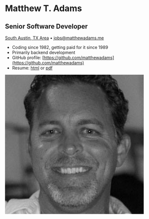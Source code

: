# Matthew T. Adams
## Senior Software Developer
[South Austin, TX Area](https://www.google.com/maps/place/78619) • [jobs@matthewadams.me](mailto:jobs@matthewadams.me)
* Coding since 1982, getting paid for it since 1989
* Primarily backend development
* GitHub profile: [https://github.com/matthewadams](https://github.com/matthewadams)
* Resume: [html](matthewadams.html) or [pdf](matthewadams.pdf)

![pic](matthewadams.png)